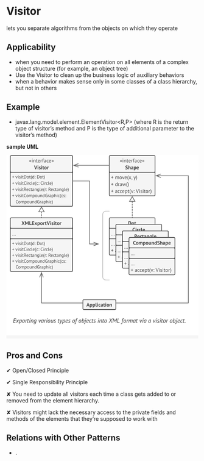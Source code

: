# **Visitor**
lets you separate algorithms from the objects on which they operate

## Applicability
- when you need to perform an operation on all elements of a complex object structure (for example, an object tree)
- Use the Visitor to clean up the business logic of auxiliary behaviors
- when a behavior makes sense only in some classes of a class hierarchy, but not in others

## Example
- javax.lang.model.element.ElementVisitor<R,P> (where R is the return type of visitor’s method and P is the type of additional parameter to the visitor’s method) 

**sample UML**

![Visitor sample UML](visitor.png "Visitor sample UML")

## Pros and Cons
✔ Open/Closed Principle

✔ Single Responsibility Principle

✘ You need to update all visitors each time a class gets added to or removed from the element hierarchy.

✘ Visitors might lack the necessary access to the private fields and methods of the elements that they’re supposed to work with

## Relations with Other Patterns
- .


